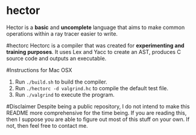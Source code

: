 # hector
Hector is a **basic** and **uncomplete** language that aims to make common operations within a ray tracer easier to write.

#hectorc
Hectorc is a compiler that was created for **experimenting and training purposes**. It uses Lex and Yacc to create an AST, produces C source code and outputs an executable.

#Instructions for Mac OSX
1. Run `./build.sh` to build the compiler.
2. Run `./hectorc -d valgrind.hc` to compile the default test file.
3. Run `./valgrind` to execute the program.

#Disclaimer
Despite being a public repository, I do not intend to make this README more comprehensive for the time being. If you are reading this, then I suppose you are able to figure out most of this stuff on your own. If not, then feel free to contact me.
